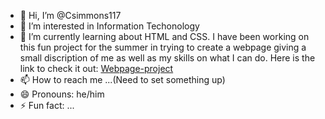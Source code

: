 - 👋 Hi, I’m @Csimmons117
- 👀 I’m interested in Information Techonology
- 🌱 I’m currently learning about HTML and CSS. I have been working on this fun project for the summer in trying to create a webpage giving a small discription of me as well as my skills on what I can do. Here is the link to check it out: [Webpage-project](https://csimmons117.github.io/Webpage2.0/)
- 📫 How to reach me ...(Need to set something up)
- 😄 Pronouns: he/him
- ⚡ Fun fact: ...

<!---
Csimmons117/Csimmons117 is a ✨ special ✨ repository because its `README.md` (this file) appears on your GitHub profile.
You can click the Preview link to take a look at your changes.
--->
